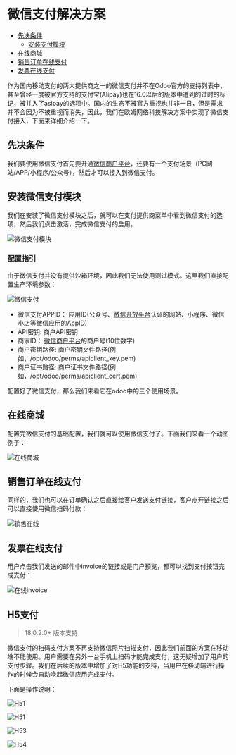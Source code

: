 # 微信支付解决方案

* [先决条件](#先决条件)
  * [安装支付模块](#安装微信支付模块)
* [在线商城](#在线商城)
* [销售订单在线支付](#销售订单在线支付)
* [发票在线支付](#发票在线支付)

作为国内移动支付的两大提供商之一的微信支付并不在Odoo官方的支持列表中，甚至曾经一度被官方支持的支付宝(Alipay)也在16.0以后的版本中遭到的过时的标记，被并入了asipay的选项中。国内的生态不被官方重视也并非一日，但是需求并不会因为不被重视而消失，因此，我们在欧姆网络科技解决方案中实现了微信支付接入，下面来详细介绍一下。

## 先决条件

我们要使用微信支付首先要开通[微信商户平台](https://pay.weixin.qq.com/)，还要有一个支付场景（PC网站/APP/小程序/公众号），然后才可以接入到微信支付。

## 安装微信支付模块

我们在安装了微信支付模块之后，就可以在支付提供商菜单中看到微信支付的选项，然后我们点击激活，完成微信支付的启用。

![微信支付模块](./images/wechatpay4.png)

### 配置指引

由于微信支付并没有提供沙箱环境，因此我们无法使用测试模式。这里我们直接配置生产环境参数：

![微信支付](./images/wechatpay5.png)

* 微信支付APPID： 应用ID(公众号、[微信开放平台](https://open.weixin.qq.com/)认证的网站、小程序、微信小店等微信应用的AppID)
* API密钥: 商户API密钥
* 商家ID： [微信商户平台](https://pay.weixin.qq.com/)的商户号(10位数字)
* 商户密钥路径: 商户密钥文件路径(例如，/opt/odoo/perms/apiclient_key.pem)
* 商户证书路径: 商户证书文件路径(例如，/opt/odoo/perms/apiclient_cert.pem)

配置好了微信支付，那么我们来看它在odoo中的三个使用场景。

## 在线商城

配置完微信支付的基础配置，我们就可以使用微信支付了。下面我们来看一个动图例子：

![在线商城](./images/wechatpay1.gif)

## 销售订单在线支付

同样的，我们也可以在订单确认之后直接给客户发送支付链接，客户点开链接之后可以直接使用微信扫码付款：

![销售在线](./images/wechatpay22.gif)

## 发票在线支付

用户点击我们发送的邮件中invoice的链接或是门户预览，都可以找到支付按钮完成支付：

![在线invoice](./images/wechatpay33.gif)

## H5支付

> 18.0.2.0+ 版本支持

微信支付的扫码支付方案不再支持微信照片扫描支付，因此我们前面的方案在移动端不能使用。用户需要在另外一台手机上扫码才能完成支付，这无疑增加了用户的支付步骤。我们在后续的版本中增加了对H5功能的支持，当用户在移动端进行操作的时候会自动唤起微信应用完成支付。

下面是操作说明：

![H51](./images/WXH51.png)

![H51](./images/WXH52.png)

![H53](./images/WXH53.png)

![H54](./images/WXH54.png)
